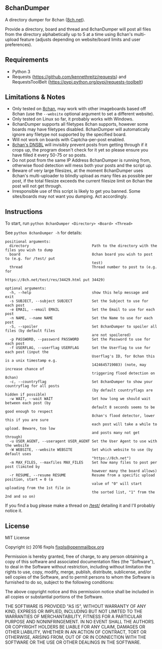 8chanDumper
------------------------------

A directory dumper for 8chan ([8ch.net](https://8ch.net)).

Provide a directory, board and thread and 8chanDumper will post all files from the directory alphabetically up to 5 at a time using 8chan's multi-upload feature (adjusts depending on website/board limits and user preferences).


Requirements
--------------------
* Python 3
* Requests (https://github.com/kennethreitz/requests) and RequestsToolBelt (https://pypi.python.org/pypi/requests-toolbelt)


Limitations & Notes
--------------------
* Only tested on [8chan](https://8ch.net), may work with other imageboards based off 8chan (use the `--website` optional argument to set a different website).
* Only tested on Linux so far, it probably works with Windows.
* 8chanDumper supports all filetypes 8chan supports, however some boards may have filetypes disabled. 8chanDumper will automatically ignore any filetype not supported by the specified board.
* Will not work on boards with Captcha-per-post enabled.
* [8chan's DNSBL](https://8ch.net/dnsbls_bypass.php) will invisibly prevent posts from getting through if it crops up, the program doesn't check for it yet so please ensure you have filled it every 50-75 or so posts.
* Do not post from the same IP Address 8chanDumper is running from, otherwise flood detection will mess both your posts and the script up.
* Beware of very large filesizes, at the moment 8chanDumper uses 8chan's multi-uploader to blindly upload as many files as possible per post, if the total filesize exceeds the current filesize limit on 8chan the post will not get through.
* Irresponsible use of this script is likely to get you banned. Some sites/boards may not want you dumping. Act accordingly.


Instructions
--------------------
To start, run `python 8chanDumper <Directory> <Board> <Thread>`

See `python 8chanDumper -h` for details:

    positional arguments:
      directory                             Path to the directory with the files you wish to dump
      board                                 8chan board you wish to post to (e.g. for /test/ put
                                            test)
      thread                                Thread number to post to (e.g. for
                                            https://8ch.net/test/res/34429.html put 34429)
    
    optional arguments:
      -h, --help                            show this help message and exit
      -s SUBJECT, --subject SUBJECT         Set the Subject to use for each post
      -e EMAIL, --email EMAIL               Set the Email to use for each post
      -n NAME, --name NAME                  Set the Name to use for each post
      -S, --spoiler                         Set 8chanDumper to spoiler all files (by default files
                                            are not spoilered)
      -p PASSWORD, --password PASSWORD      Set the Password to use for each post
      -f USERFLAG, --userflag USERFLAG      Set the Userflag to use for each post (input the
                                            Userflag's ID, for 8chan this is a unix timestamp e.g.
                                            1424645719083) (note, may increase chance of
                                            triggering flood detection on 8chan)
      -c, --countryflag                     Set 8chanDumper to show your countryflag for all posts
                                            (by default countryflags are hidden if possible)
      -w WAIT, --wait WAIT                  Set how long we should wait between each post (by
                                            default 8 seconds seems to be good enough to respect
                                            8chan's flood detector, lower this if you are sure
                                            each post will take a while to upload. Beware, too low
                                            and posts many not get through)
      -u USER_AGENT, --useragent USER_AGENT Set the User Agent to use with the website
      -W WEBSITE, --website WEBSITE         Set which website to use (by default uses
                                            "https://8ch.net")
      -m MAX_FILES, --maxfiles MAX_FILES    Set how many files to post per post (limited by
                                            however many the board allows)
      -r RESUME, --resume RESUME            Resume from a specific upload position, start = 0 (a
                                            value of "0" will start uploading from the 1st file in
                                            the sorted list, "1" from the 2nd and so on)

If you find a bug please make a thread on [/test/](https://8ch.net/test) detailing it and I'll probably notice it.


License
--------------------
MIT License

Copyright (c) 2016 fixpls <fixpls@openmailbox.org>

Permission is hereby granted, free of charge, to any person obtaining a copy
of this software and associated documentation files (the "Software"), to deal
in the Software without restriction, including without limitation the rights
to use, copy, modify, merge, publish, distribute, sublicense, and/or sell
copies of the Software, and to permit persons to whom the Software is
furnished to do so, subject to the following conditions:

The above copyright notice and this permission notice shall be included in all
copies or substantial portions of the Software.

THE SOFTWARE IS PROVIDED "AS IS", WITHOUT WARRANTY OF ANY KIND, EXPRESS OR
IMPLIED, INCLUDING BUT NOT LIMITED TO THE WARRANTIES OF MERCHANTABILITY,
FITNESS FOR A PARTICULAR PURPOSE AND NONINFRINGEMENT. IN NO EVENT SHALL THE
AUTHORS OR COPYRIGHT HOLDERS BE LIABLE FOR ANY CLAIM, DAMAGES OR OTHER
LIABILITY, WHETHER IN AN ACTION OF CONTRACT, TORT OR OTHERWISE, ARISING FROM,
OUT OF OR IN CONNECTION WITH THE SOFTWARE OR THE USE OR OTHER DEALINGS IN THE
SOFTWARE.